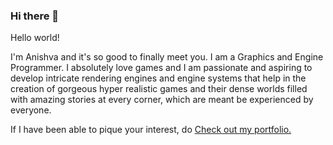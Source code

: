 ### Hi there 👋

Hello world!

I'm Anishva and it's so good to finally meet you. I am a Graphics and Engine Programmer. I absolutely love games and I am passionate and aspiring to develop intricate rendering engines and engine systems that help in the creation of gorgeous hyper realistic games and their dense worlds filled with amazing stories at every corner, which are meant be experienced by everyone.

If I have been able to pique your interest, do [Check out my portfolio.](https://www.anishvabardhan.com)
